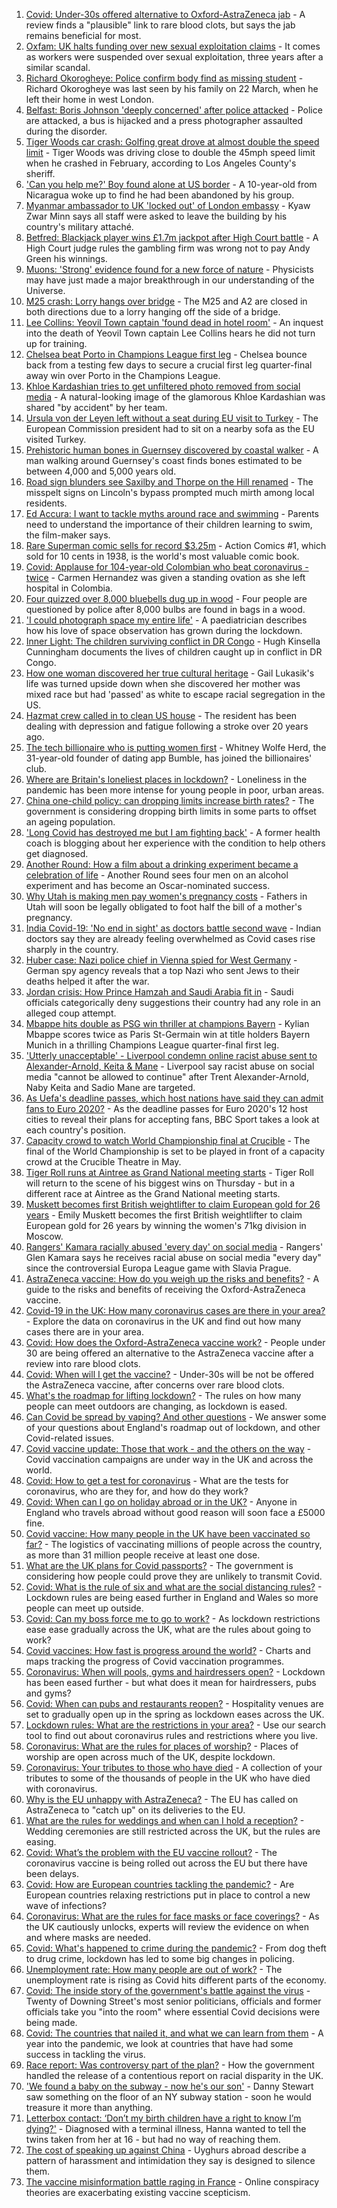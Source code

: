 1. [Covid: Under-30s offered alternative to Oxford-AstraZeneca jab](https://www.bbc.co.uk/news/health-56665517) - A review finds a "plausible" link to rare blood clots, but says the jab remains beneficial for most.
2. [Oxfam: UK halts funding over new sexual exploitation claims](https://www.bbc.co.uk/news/health-56670162) - It comes as workers were suspended over sexual exploitation, three years after a similar scandal.
3. [Richard Okorogheye: Police confirm body find as missing student](https://www.bbc.co.uk/news/uk-england-london-56606389) - Richard Okorogheye was last seen by his family on 22 March, when he left their home in west London.
4. [Belfast: Boris Johnson 'deeply concerned' after police attacked](https://www.bbc.co.uk/news/uk-northern-ireland-56669508) - Police are attacked, a bus is hijacked and a press photographer assaulted during the disorder.
5. [Tiger Woods car crash: Golfing great drove at almost double the speed limit](https://www.bbc.co.uk/sport/golf/56668821) - Tiger Woods was driving close to double the 45mph speed limit when he crashed in February, according to Los Angeles County's sheriff.
6. ['Can you help me?' Boy found alone at US border](https://www.bbc.co.uk/news/world-us-canada-56670094) - A 10-year-old from Nicaragua woke up to find he had been abandoned by his group.
7. [Myanmar ambassador to UK 'locked out' of London embassy](https://www.bbc.co.uk/news/world-asia-56670524) - Kyaw Zwar Minn says all staff were asked to leave the building by his country's military attaché.
8. [Betfred: Blackjack player wins £1.7m jackpot after High Court battle](https://www.bbc.co.uk/news/uk-england-lincolnshire-56663830) - A High Court judge rules the gambling firm was wrong not to pay Andy Green his winnings.
9. [Muons: 'Strong' evidence found for a new force of nature](https://www.bbc.co.uk/news/56643677) - Physicists may have just made a major breakthrough in our understanding of the Universe.
10. [M25 crash: Lorry hangs over bridge](https://www.bbc.co.uk/news/uk-england-kent-56669974) - The M25 and A2 are closed in both directions due to a lorry hanging off the side of a bridge.
11. [Lee Collins: Yeovil Town captain 'found dead in hotel room'](https://www.bbc.co.uk/news/uk-england-somerset-56668025) - An inquest into the death of Yeovil Town captain Lee Collins hears he did not turn up for training.
12. [Chelsea beat Porto in Champions League first leg](https://www.bbc.co.uk/sport/football/56653905) - Chelsea bounce back from a testing few days to secure a crucial first leg quarter-final away win over Porto in the Champions League.
13. [Khloe Kardashian tries to get unfiltered photo removed from social media](https://www.bbc.co.uk/news/entertainment-arts-56660476) - A natural-looking image of the glamorous Khloe Kardashian was shared "by accident" by her team.
14. [Ursula von der Leyen left without a seat during EU visit to Turkey](https://www.bbc.co.uk/news/world-europe-56668347) - The European Commission president had to sit on a nearby sofa as the EU visited Turkey.
15. [Prehistoric human bones in Guernsey discovered by coastal walker](https://www.bbc.co.uk/news/world-europe-guernsey-56663491) - A man walking around Guernsey's coast finds bones estimated to be between 4,000 and 5,000 years old.
16. [Road sign blunders see Saxilby and Thorpe on the Hill renamed](https://www.bbc.co.uk/news/uk-england-lincolnshire-56662310) - The misspelt signs on Lincoln's bypass prompted much mirth among local residents.
17. [Ed Accura: I want to tackle myths around race and swimming](https://www.bbc.co.uk/news/entertainment-arts-56661226) - Parents need to understand the importance of their children learning to swim, the film-maker says.
18. [Rare Superman comic sells for record $3.25m](https://www.bbc.co.uk/news/world-us-canada-56669924) - Action Comics #1, which sold for 10 cents in 1938, is the world's most valuable comic book.
19. [Covid: Applause for 104-year-old Colombian who beat coronavirus - twice](https://www.bbc.co.uk/news/world-latin-america-56667027) - Carmen Hernandez was given a standing ovation as she left hospital in Colombia.
20. [Four quizzed over 8,000 bluebells dug up in wood](https://www.bbc.co.uk/news/uk-england-norfolk-56660783) - Four people are questioned by police after 8,000 bulbs are found in bags in a wood.
21. ['I could photograph space my entire life'](https://www.bbc.co.uk/news/uk-england-leicestershire-56537299) - A paediatrician describes how his love of space observation has grown during the lockdown.
22. [Inner Light: The children surviving conflict in DR Congo](https://www.bbc.co.uk/news/in-pictures-56580258) - Hugh Kinsella Cunningham documents the lives of children caught up in conflict in DR Congo.
23. [How one woman discovered her true cultural heritage](https://www.bbc.co.uk/news/world-us-canada-56652064) - Gail Lukasik's life was turned upside down when she discovered her mother was mixed race but had 'passed' as white to escape racial segregation in the US.
24. [Hazmat crew called in to clean US house](https://www.bbc.co.uk/news/world-us-canada-56657399) - The resident has been dealing with depression and fatigue following a stroke over 20 years ago.
25. [The tech billionaire who is putting women first](https://www.bbc.co.uk/news/technology-56662100) - Whitney Wolfe Herd, the 31-year-old founder of dating app Bumble, has joined the billionaires' club.
26. [Where are Britain's loneliest places in lockdown?](https://www.bbc.co.uk/news/education-56664180) - Loneliness in the pandemic has been more intense for young people in poor, urban areas.
27. [China one-child policy: can dropping limits increase birth rates?](https://www.bbc.co.uk/news/world-asia-56608495) - The government is considering dropping birth limits in some parts to offset an ageing population.
28. ['Long Covid has destroyed me but I am fighting back'](https://www.bbc.co.uk/news/uk-england-beds-bucks-herts-56602894) - A former health coach is blogging about her experience with the condition to help others get diagnosed.
29. [Another Round: How a film about a drinking experiment became a celebration of life](https://www.bbc.co.uk/news/entertainment-arts-56647795) - Another Round sees four men on an alcohol experiment and has become an Oscar-nominated success.
30. [Why Utah is making men pay women's pregnancy costs](https://www.bbc.co.uk/news/world-us-canada-56654289) - Fathers in Utah will soon be legally obligated to foot half the bill of a mother's pregnancy.
31. [India Covid-19: 'No end in sight' as doctors battle second wave](https://www.bbc.co.uk/news/world-asia-india-56645701) - Indian doctors say they are already feeling overwhelmed as Covid cases rise sharply in the country.
32. [Huber case: Nazi police chief in Vienna spied for West Germany](https://www.bbc.co.uk/news/world-europe-56649935) - German spy agency reveals that a top Nazi who sent Jews to their deaths helped it after the war.
33. [Jordan crisis: How Prince Hamzah and Saudi Arabia fit in](https://www.bbc.co.uk/news/world-middle-east-56654108) - Saudi officials categorically deny suggestions their country had any role in an alleged coup attempt.
34. [Mbappe hits double as PSG win thriller at champions Bayern](https://www.bbc.co.uk/sport/football/56654042) - Kylian Mbappe scores twice as Paris St-Germain win at title holders Bayern Munich in a thrilling Champions League quarter-final first leg.
35. ['Utterly unacceptable' - Liverpool condemn online racist abuse sent to Alexander-Arnold, Keita & Mane](https://www.bbc.co.uk/sport/football/56660496) - Liverpool say racist abuse on social media "cannot be allowed to continue" after Trent Alexander-Arnold, Naby Keita and Sadio Mane are targeted.
36. [As Uefa's deadline passes, which host nations have said they can admit fans to Euro 2020?](https://www.bbc.co.uk/sport/football/56667738) - As the deadline passes for Euro 2020's 12 host cities to reveal their plans for accepting fans, BBC Sport takes a look at each country's position.
37. [Capacity crowd to watch World Championship final at Crucible](https://www.bbc.co.uk/sport/snooker/56661944) - The final of the World Championship is set to be played in front of a capacity crowd at the Crucible Theatre in May.
38. [Tiger Roll runs at Aintree as Grand National meeting starts](https://www.bbc.co.uk/sport/horse-racing/56665005) - Tiger Roll will return to the scene of his biggest wins on Thursday - but in a different race at Aintree as the Grand National meeting starts.
39. [Muskett becomes first British weightlifter to claim European gold for 26 years](https://www.bbc.co.uk/sport/weightlifting/56668971) - Emily Muskett becomes the first British weightlifter to claim European gold for 26 years by winning the women's 71kg division in Moscow.
40. [Rangers' Kamara racially abused 'every day' on social media](https://www.bbc.co.uk/sport/football/56670005) - Rangers' Glen Kamara says he receives racial abuse on social media "every day" since the controversial Europa League game with Slavia Prague.
41. [AstraZeneca vaccine: How do you weigh up the risks and benefits?](https://www.bbc.co.uk/news/explainers-56665396) - A guide to the risks and benefits of receiving the Oxford-AstraZeneca vaccine.
42. [Covid-19 in the UK: How many coronavirus cases are there in your area?](https://www.bbc.co.uk/news/uk-51768274) - Explore the data on coronavirus in the UK and find out how many cases there are in your area.
43. [Covid: How does the Oxford-AstraZeneca vaccine work?](https://www.bbc.co.uk/news/health-55302595) - People under 30 are being offered an alternative to the AstraZeneca vaccine after a review into rare blood clots.
44. [Covid: When will I get the vaccine?](https://www.bbc.co.uk/news/health-55045639) - Under-30s will be not be offered the AstraZeneca vaccine, after concerns over rare blood clots.
45. [What's the roadmap for lifting lockdown?](https://www.bbc.co.uk/news/explainers-52530518) - The rules on how many people can meet outdoors are changing, as lockdown is eased.
46. [Can Covid be spread by vaping? And other questions](https://www.bbc.co.uk/news/world-asia-china-51176409) - We answer some of your questions about England's roadmap out of lockdown, and other Covid-related issues.
47. [Covid vaccine update: Those that work - and the others on the way](https://www.bbc.co.uk/news/health-51665497) - Covid vaccination campaigns are under way in the UK and across the world.
48. [Covid: How to get a test for coronavirus](https://www.bbc.co.uk/news/health-51943612) - What are the tests for coronavirus, who are they for, and how do they work?
49. [Covid: When can I go on holiday abroad or in the UK?](https://www.bbc.co.uk/news/explainers-52646738) - Anyone in England who travels abroad without good reason will soon face a £5000 fine.
50. [Covid vaccine: How many people in the UK have been vaccinated so far?](https://www.bbc.co.uk/news/health-55274833) - The logistics of vaccinating millions of people across the country, as more than 31 million people receive at least one dose.
51. [What are the UK plans for Covid passports?](https://www.bbc.co.uk/news/explainers-55718553) - The government is considering how people could prove they are unlikely to transmit Covid.
52. [Covid: What is the rule of six and what are the social distancing rules?](https://www.bbc.co.uk/news/uk-51506729) - Lockdown rules are being eased further in England and Wales so more people can meet up outside.
53. [Covid: Can my boss force me to go to work?](https://www.bbc.co.uk/news/business-52567567) - As lockdown restrictions ease ease gradually across the UK, what are the rules about going to work?
54. [Covid vaccines: How fast is progress around the world?](https://www.bbc.co.uk/news/world-56237778) - Charts and maps tracking the progress of Covid vaccination programmes.
55. [Coronavirus: When will pools, gyms and hairdressers open?](https://www.bbc.co.uk/news/explainers-53349989) - Lockdown has been eased further - but what does it mean for hairdressers, pubs and gyms?
56. [Covid: When can pubs and restaurants reopen?](https://www.bbc.co.uk/news/business-52977388) - Hospitality venues are set to gradually open up in the spring as lockdown eases across the UK.
57. [Lockdown rules: What are the restrictions in your area?](https://www.bbc.co.uk/news/uk-54373904) - Use our search tool to find out about coronavirus rules and restrictions where you live.
58. [Coronavirus: What are the rules for places of worship?](https://www.bbc.co.uk/news/explainers-53219921) - Places of worship are open across much of the UK, despite lockdown.
59. [Coronavirus: Your tributes to those who have died](https://www.bbc.co.uk/news/uk-52676411) - A collection of your tributes to some of the thousands of people in the UK who have died with coronavirus.
60. [Why is the EU unhappy with AstraZeneca?](https://www.bbc.co.uk/news/56483766) - The EU has called on AstraZeneca to "catch up" on its deliveries to the EU.
61. [What are the rules for weddings and when can I hold a reception?](https://www.bbc.co.uk/news/explainers-52811509) - Wedding ceremonies are still restricted across the UK, but the rules are easing.
62. [Covid: What’s the problem with the EU vaccine rollout?](https://www.bbc.co.uk/news/explainers-52380823) - The coronavirus vaccine is being rolled out across the EU but there have been delays.
63. [Covid: How are European countries tackling the pandemic?](https://www.bbc.co.uk/news/explainers-53640249) - Are European countries relaxing restrictions put in place to control a new wave of infections?
64. [Coronavirus: What are the rules for face masks or face coverings?](https://www.bbc.co.uk/news/health-51205344) - As the UK cautiously unlocks, experts will review the evidence on when and where masks are needed.
65. [Covid: What's happened to crime during the pandemic?](https://www.bbc.co.uk/news/56463680) - From dog theft to drug crime, lockdown has led to some big changes in policing.
66. [Unemployment rate: How many people are out of work?](https://www.bbc.co.uk/news/business-52660591) - The unemployment rate is rising as Covid hits different parts of the economy.
67. [Covid: The inside story of the government's battle against the virus](https://www.bbc.co.uk/news/uk-politics-56361599) - Twenty of Downing Street's most senior politicians, officials and former officials take you "into the room" where essential Covid decisions were being made.
68. [Covid: The countries that nailed it, and what we can learn from them](https://www.bbc.co.uk/news/uk-56455030) - A year into the pandemic, we look at countries that have had some success in tackling the virus.
69. [Race report: Was controversy part of the plan?](https://www.bbc.co.uk/news/uk-politics-56578839) - How the government handled the release of a contentious report on racial disparity in the UK.
70. ['We found a baby on the subway - now he's our son'](https://www.bbc.co.uk/news/stories-56409764) - Danny Stewart saw something on the floor of an NY subway station - soon he would treasure it more than anything.
71. [Letterbox contact: ‘Don’t my birth children have a right to know I’m dying?'](https://www.bbc.co.uk/news/stories-56576285) - Diagnosed with a terminal illness, Hanna wanted to tell the twins taken from her at 16 - but had no way of reaching them.
72. [The cost of speaking up against China](https://www.bbc.co.uk/news/world-asia-china-56563449) - Uyghurs abroad describe a pattern of harassment and intimidation they say is designed to silence them.
73. [The vaccine misinformation battle raging in France](https://www.bbc.co.uk/news/blogs-trending-56526265) - Online conspiracy theories are exacerbating existing vaccine scepticism.
